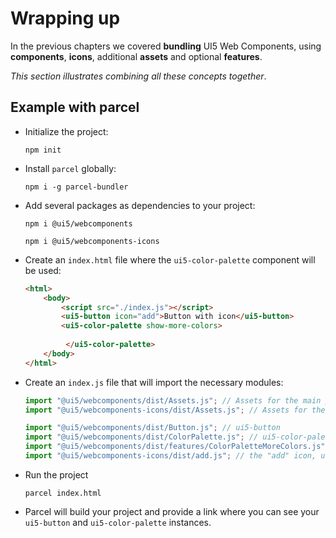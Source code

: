 # Wrapping up

In the previous chapters we covered **bundling** UI5 Web Components, using **components**, **icons**, additional **assets** and optional **features**.

*This section illustrates combining all these concepts together*.

## Example with parcel

- Initialize the project:

  ```npm init```


- Install `parcel` globally:

  ```npm i -g parcel-bundler```


- Add several packages as dependencies to your project:

  ```npm i @ui5/webcomponents```
  
  ```npm i @ui5/webcomponents-icons```


- Create an `index.html` file where the `ui5-color-palette` component will be used:

   ```html
   <html>
       <body>
           <script src="./index.js"></script>
           <ui5-button icon="add">Button with icon</ui5-button>
           <ui5-color-palette show-more-colors>
                
            </ui5-color-palette>
       </body>
   </html>
   ```
- Create an `index.js` file that will import the necessary modules:

   ```js
   import "@ui5/webcomponents/dist/Assets.js"; // Assets for the main package
   import "@ui5/webcomponents-icons/dist/Assets.js"; // Assets for the icons package
  
   import "@ui5/webcomponents/dist/Button.js"; // ui5-button
   import "@ui5/webcomponents/dist/ColorPalette.js"; // ui5-color-palette
   import "@ui5/webcomponents/dist/features/ColorPaletteMoreColors.js"; // the "more colors" feature
   import "@ui5/webcomponents-icons/dist/add.js"; // the "add" icon, used inside the button
   ```
- Run the project

  ```parcel index.html```


- Parcel will build your project and provide a link where you can see your `ui5-button` and `ui5-color-palette` instances. 
